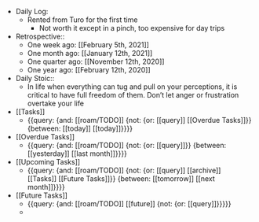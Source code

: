- Daily Log:
    - Rented from Turo for the first time
        - Not worth it except in a pinch, too expensive for day trips
- Retrospective::
    - One week ago: [[February 5th, 2021]]
    - One month ago: [[January 12th, 2021]]
    - One quarter ago: [[November 12th, 2020]]
    - One year ago: [[February 12th, 2020]]
- Daily Stoic::
    - In life when everything can tug and pull on your perceptions, it is critical to have full freedom of them. Don’t let anger or frustration overtake your life
- [[Tasks]]
    - {{query: {and: [[roam/TODO]] {not: {or: [[query]] [[Overdue Tasks]]}} {between: [[today]] [[today]]}}}}
- [[Overdue Tasks]]
    - {{query: {and: [[roam/TODO]] {not: {or: [[query]]}} {between: [[yesterday]] [[last month]]}}}}
- [[Upcoming Tasks]]
    - {{query: {and: [[roam/TODO]] {not: {or: [[query]] [[archive]] [[Tasks]] [[Future Tasks]]}} {between: [[tomorrow]] [[next month]]}}}}
- [[Future Tasks]]
    - {{query: {and: [[roam/TODO]] [[future]] {not: {or: [[query]]}}}}}
    - 
